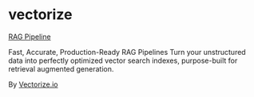 # vectorize

[RAG Pipeline]([url](https://vectorize.io/how-to-build-a-rag-pipeline/))

Fast, Accurate, Production-Ready RAG Pipelines
Turn your unstructured data into perfectly optimized vector search indexes, purpose-built for retrieval augmented generation.

By [Vectorize.io]([url](https://vectorize.io/)) 
